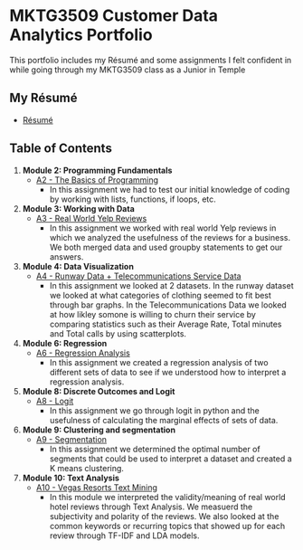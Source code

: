 
# MKTG3509 Customer Data Analytics Portfolio
This portfolio includes my Résumé and some assignments I felt confident in while going through my MKTG3509 class as a Junior in Temple 
## My Résumé
- [Résumé](https://colab.research.google.com/drive/1Qq63GhIxUMZvmlXdOVoeYWJPC_Ijhos3?usp=sharing)
  
## Table of Contents
1. **Module 2: Programming Fundamentals**
   - [A2 - The Basics of Programming](https://colab.research.google.com/drive/1KvWE6CdmgMcOAorS1X8RJ3R_9BuivLjt?usp=sharing)
      - In this assignment we had to test our initial knowledge of coding by working with lists, functions, if loops, etc.
2. **Module 3: Working with Data**
   - [A3 - Real World Yelp Reviews](https://colab.research.google.com/drive/1IzqoBYwgGRpmUFJ5LR5YGdjfFMopK9Y5?usp=sharing)
      - In this assignment we worked with real world Yelp reviews in which we analyzed the usefulness of the reviews for a business. We both merged data and used groupby statements to get our answers.
3. **Module 4: Data Visualization**
   - [A4 - Runway Data + Telecommunications Service Data](https://colab.research.google.com/drive/1Jtee7i0VV_GVPHMHR7MG7WygF-7SlyUw?usp=sharing)
      - In this assignment we looked at 2 datasets. In the runway dataset we looked at what categories of clothing seemed to fit best through bar graphs. In the Telecommunications Data we looked at how likley somone is willing to churn their service by comparing statistics such as their Average Rate, Total minutes and Total calls by using scatterplots.
4. **Module 6: Regression**
   - [A6 - Regression Analysis](https://colab.research.google.com/drive/1CCSL48zdQDioUCPouJvSPdsc8Dgbiazw?usp=sharing)
      - In this assignment we created a regression analysis of two different sets of data to see if we understood how to interpret a regression analysis.
5. **Module 8: Discrete Outcomes and Logit**
   - [A8 - Logit](https://colab.research.google.com/drive/1_GyXvO-qkwQBsvikIL21NpmtQ_Ubkf8N?usp=sharing)
      - In this assignment we go through logit in python and the usefulness of calculating the marginal effects of sets of data.
6. **Module 9: Clustering and segmentation**
   - [A9 - Segmentation](https://colab.research.google.com/drive/1930t3ARXWLQTs6dZmhpHEo7BHxhn9vcF?usp=sharing)
      - In this assignment we determined the optimal number of segments that could be used to interpret a dataset and created a K means clustering.
7. **Module 10: Text Analysis**
    - [A10 - Vegas Resorts Text Mining](https://colab.research.google.com/drive/1tz98EZxGKKkVY6oy5lE5FWYqi5Sr7kuQ?usp=sharing)
        - In this module we interpreted the validity/meaning of real world hotel reviews through Text Analysis. We measuerd the subjectivity and polarity of the reviews. We also looked at the common keywords or recurring topics that showed up for each review through TF-IDF and LDA models.
